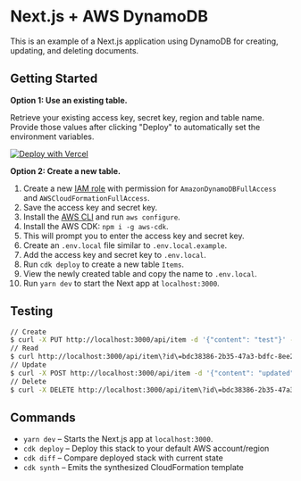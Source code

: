 # Next.js + AWS DynamoDB

This is an example of a Next.js application using DynamoDB for creating, updating, and deleting documents.

## Getting Started

**Option 1: Use an existing table.**

Retrieve your existing access key, secret key, region and table name. Provide those values after clicking "Deploy" to automatically set the environment variables.

[![Deploy with Vercel](https://vercel.com/button)](https://vercel.com/new/git/external?repository-url=https%3A%2F%2Fgithub.com%2Fleerob%2Fnextjs-aws-dynamodb&env=ACCESS_KEY,SECRET_KEY,REGION,TABLE_NAME&envDescription=AWS%20DynamoDB%20information%20and%20keys.)

**Option 2: Create a new table.**

1. Create a new [IAM role](https://aws.amazon.com/iam/) with permission for `AmazonDynamoDBFullAccess` and `AWSCloudFormationFullAccess`.
1. Save the access key and secret key.
1. Install the [AWS CLI](https://aws.amazon.com/cli/) and run `aws configure`.
1. Install the AWS CDK: `npm i -g aws-cdk`.
1. This will prompt you to enter the access key and secret key.
1. Create an `.env.local` file similar to `.env.local.example`.
1. Add the access key and secret key to `.env.local`.
1. Run `cdk deploy` to create a new table `Items`.
1. View the newly created table and copy the name to `.env.local`.
1. Run `yarn dev` to start the Next app at `localhost:3000`.

## Testing

```bash
// Create
$ curl -X PUT http://localhost:3000/api/item -d '{"content": "test"}' -H "Content-type: application/json"
// Read
$ curl http://localhost:3000/api/item\?id\=bdc38386-2b35-47a3-bdfc-8ee29bd0686f
// Update
$ curl -X POST http://localhost:3000/api/item -d '{"content": "updated", "id": "bdc38386-2b35-47a3-bdfc-8ee29bd0686f"}' -H "Content-type: application/json"
// Delete
$ curl -X DELETE http://localhost:3000/api/item\?id\=bdc38386-2b35-47a3-bdfc-8ee29bd0686f
```

## Commands

- `yarn dev` – Starts the Next.js app at `localhost:3000`.
- `cdk deploy` – Deploy this stack to your default AWS account/region
- `cdk diff` – Compare deployed stack with current state
- `cdk synth` – Emits the synthesized CloudFormation template
